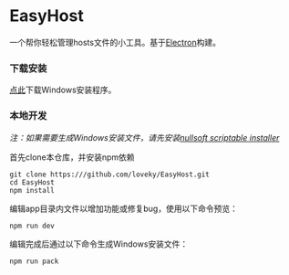 # EasyHost
一个帮你轻松管理hosts文件的小工具。基于[Electron](http://electron.atom.io/)构建。

### 下载安装
[点此](http://pan.baidu.com/s/1kTrOTWr)下载Windows安装程序。

### 本地开发
*注：如果需要生成Windows安装文件，请先安装[nullsoft scriptable installer](http://nsis.sourceforge.net/Download)*

首先clone本仓库，并安装npm依赖
```shell
git clone https:///github.com/loveky/EasyHost.git
cd EasyHost
npm install
```

编辑app目录内文件以增加功能或修复bug，使用以下命令预览：
```shell
npm run dev
```

编辑完成后通过以下命令生成Windows安装文件：
```shell
npm run pack
```
